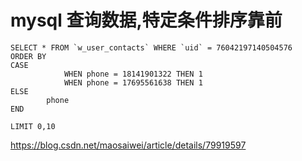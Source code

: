 # mysql 查询数据,特定条件排序靠前

```Mysql
SELECT * FROM `w_user_contacts` WHERE `uid` = 76042197140504576
ORDER BY 
CASE 
            WHEN phone = 18141901322 THEN 1 
            WHEN phone = 17695561638 THEN 1
ELSE
        phone
END 

LIMIT 0,10
```



https://blog.csdn.net/maosaiwei/article/details/79919597
